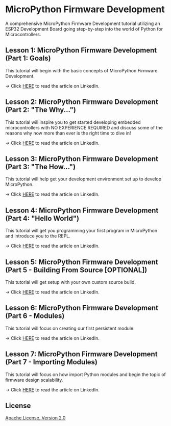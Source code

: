 # MicroPython Firmware Development
A comprehensive MicroPython Firmware Development tutorial utilizing an ESP32 Development Board going step-by-step into the world of Python for Microcontrollers.

## Lesson 1: MicroPython Firmware Development (Part 1: Goals)
This tutorial will begin with the basic concepts of MicroPython Firmware Development.

-> Click [HERE](https://www.linkedin.com/pulse/micropython-firmware-development-part-1-goals-kevin-thomas/) to read the article on LinkedIn.

## Lesson 2: MicroPython Firmware Development (Part 2: "The Why...")
This tutorial will inspire you to get started developing embedded microcontrollers with NO EXPERIENCE REQUIRED and discuss some of the reasons why now more than ever is the right time to dive in!

-> Click [HERE](https://www.linkedin.com/pulse/micropython-firmware-development-part-2-why-kevin-thomas/) to read the article on LinkedIn.

## Lesson 3: MicroPython Firmware Development (Part 3: "The How...")
This tutorial will help get your development environment set up to develop MicroPython.

-> Click [HERE](https://www.linkedin.com/pulse/micropython-firmware-development-part-3-how-kevin-thomas/) to read the article on LinkedIn.

## Lesson 4: MicroPython Firmware Development (Part 4: "Hello World")
This tutorial will get you programming your first program in MicroPython and introduce you to the REPL.

-> Click [HERE](https://www.linkedin.com/pulse/micropython-firmware-development-part-4-hello-world-kevin-thomas/) to read the article on LinkedIn.

## Lesson 5: MicroPython Firmware Development (Part 5 - Building From Source [OPTIONAL])
This tutorial will get setup with your own custom source build.

-> Click [HERE](https://www.linkedin.com/pulse/micropython-firmware-development-part-5-building-from-kevin-thomas/) to read the article on LinkedIn.

## Lesson 6: MicroPython Firmware Development (Part 6 - Modules)
This tutorial will focus on creating our first persistent module.

-> Click [HERE](https://www.linkedin.com/pulse/micropython-firmware-development-part-6-modules-kevin-thomas/) to read the article on LinkedIn.

## Lesson 7: MicroPython Firmware Development (Part 7 - Importing Modules) 
This tutorial will focus on how import Python modules and begin the topic of firmware design scalability.

-> Click [HERE](https://www.linkedin.com/pulse/micropython-firmware-development-part-7-importing-modules-thomas/) to read the article on LinkedIn.

## License
[Apache License, Version 2.0](https://www.apache.org/licenses/LICENSE-2.0)
